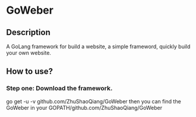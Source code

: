 # GoWeber
## Description
  A GoLang framework for build a website, a simple frameword, quickly build your own website.
  
## How to use?
### Step one: Download the framework.
  go get -u -v github.com/ZhuShaoQiang/GoWeber
  then you can find the GoWeber in your GOPATH/github.com/ZhuShaoQiang/GoWeber

